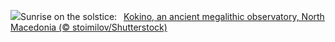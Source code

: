 ![](https://www.bing.com/th?id=OHR.KokinoMacedonia_EN-US0466604378_UHD.jpg&w=1000)Sunrise on the solstice:&nbsp;&ensp;[Kokino, an ancient megalithic observatory, North Macedonia (© stoimilov/Shutterstock)](https://www.bing.com/th?id=OHR.KokinoMacedonia_EN-US0466604378_UHD.jpg)
<br><br/>
